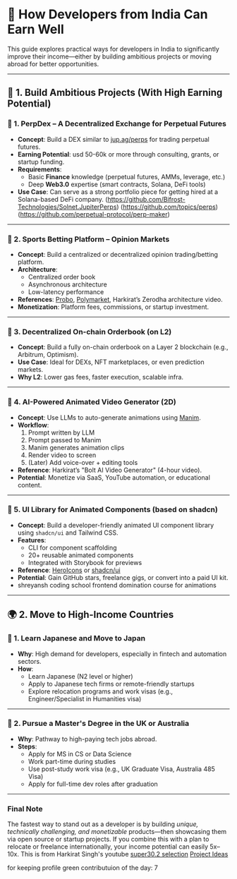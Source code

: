 # 💼 How Developers from India Can Earn Well

This guide explores practical ways for developers in India to significantly improve their income—either by building ambitious projects or moving abroad for better opportunities.

---

## 🚀 1. Build Ambitious Projects (With High Earning Potential)

### 🔹 1. PerpDex – A Decentralized Exchange for Perpetual Futures

- **Concept**: Build a DEX similar to [jup.ag/perps](https://jup.ag/perps) for trading perpetual futures.
- **Earning Potential**: usd 50-60k or more through consulting, grants, or startup funding.
- **Requirements**:
  - Basic **Finance** knowledge (perpetual futures, AMMs, leverage, etc.)
  - Deep **Web3.0** expertise (smart contracts, Solana, DeFi tools)
- **Use Case**: Can serve as a strong portfolio piece for getting hired at a Solana-based DeFi company.
(https://github.com/Bifrost-Technologies/Solnet.JupiterPerps) (https://github.com/topics/perps) (https://github.com/perpetual-protocol/perp-maker)
---

### 🔹 2. Sports Betting Platform – Opinion Markets

- **Concept**: Build a centralized or decentralized opinion trading/betting platform.
- **Architecture**:
  - Centralized order book
  - Asynchronous architecture
  - Low-latency performance
- **References**: [Probo](https://probo.in), [Polymarket](https://polymarket.com), Harkirat’s Zerodha architecture video.
- **Monetization**: Platform fees, commissions, or startup investment.

---

### 🔹 3. Decentralized On-chain Orderbook (on L2)

- **Concept**: Build a fully on-chain orderbook on a Layer 2 blockchain (e.g., Arbitrum, Optimism).
- **Use Case**: Ideal for DEXs, NFT marketplaces, or even prediction markets.
- **Why L2**: Lower gas fees, faster execution, scalable infra.

---

### 🔹 4. AI-Powered Animated Video Generator (2D)

- **Concept**: Use LLMs to auto-generate animations using [Manim](https://www.manim.community/).
- **Workflow**:
  1. Prompt written by LLM
  2. Prompt passed to Manim
  3. Manim generates animation clips
  4. Render video to screen
  5. (Later) Add voice-over + editing tools
- **Reference**: Harkirat’s "Bolt AI Video Generator" (4-hour video).
- **Potential**: Monetize via SaaS, YouTube automation, or educational content.

---

### 🔹 5. UI Library for Animated Components (based on shadcn) 

- **Concept**: Build a developer-friendly animated UI component library using `shadcn/ui` and Tailwind CSS.
- **Features**:
  - CLI for component scaffolding
  - 20+ reusable animated components
  - Integrated with Storybook for previews
- **Reference**: [HeroIcons](https://heroicons.com) or [shadcn/ui](https://ui.shadcn.dev)
- **Potential**: Gain GitHub stars, freelance gigs, or convert into a paid UI kit.
- shreyansh coding school frontend domination course for animations

---

## 🌍 2. Move to High-Income Countries

### 🔹 1. Learn Japanese and Move to Japan

- **Why**: High demand for developers, especially in fintech and automation sectors.
- **How**:
  - Learn Japanese (N2 level or higher)
  - Apply to Japanese tech firms or remote-friendly startups
  - Explore relocation programs and work visas (e.g., Engineer/Specialist in Humanities visa)

---

### 🔹 2. Pursue a Master's Degree in the UK or Australia

- **Why**: Pathway to high-paying tech jobs abroad.
- **Steps**:
  - Apply for MS in CS or Data Science
  - Work part-time during studies
  - Use post-study work visa (e.g., UK Graduate Visa, Australia 485 Visa)
  - Apply for full-time dev roles after graduation

---

### Final Note

The fastest way to stand out as a developer is by building *unique, technically challenging, and monetizable* products—then showcasing them via open source or startup projects. If you combine this with a plan to relocate or freelance internationally, your income potential can easily 5x–10x.
This is from Harkirat Singh's youtube [super30.2 selection](https://www.youtube.com/watch?v=ikl4cVUcqto) [Project Ideas](https://www.youtube.com/watch?v=pXJ2qoGU88g)

for keeping profile green
contributuion of the day: 7